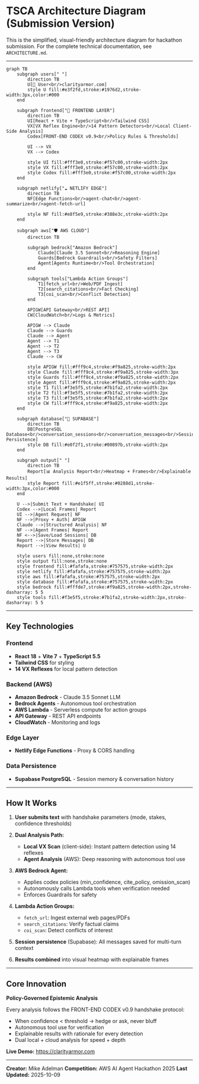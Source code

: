 # TSCA Architecture Diagram (Submission Version)

This is the simplified, visual-friendly architecture diagram for hackathon submission.
For the complete technical documentation, see `ARCHITECTURE.md`.

---
```mermaid
graph TB
    subgraph users[" "]
        direction TB
        U[👤 User<br/>clarityarmor.com]
        style U fill:#e3f2fd,stroke:#1976d2,stroke-width:3px,color:#000
    end

    subgraph frontend["🎨 FRONTEND LAYER"]
        direction TB
        UI[React + Vite + TypeScript<br/>Tailwind CSS]
        VX[VX Reflex Engine<br/>14 Pattern Detectors<br/>Local Client-Side Analysis]
        Codex[FRONT-END CODEX v0.9<br/>Policy Rules & Thresholds]

        UI --> VX
        VX --> Codex

        style UI fill:#fff3e0,stroke:#f57c00,stroke-width:2px
        style VX fill:#fff3e0,stroke:#f57c00,stroke-width:2px
        style Codex fill:#fff3e0,stroke:#f57c00,stroke-width:2px
    end

    subgraph netlify["☁️ NETLIFY EDGE"]
        direction TB
        NF[Edge Functions<br/>agent-chat<br/>agent-summarize<br/>agent-fetch-url]

        style NF fill:#e8f5e9,stroke:#388e3c,stroke-width:2px
    end

    subgraph aws["🛡️ AWS CLOUD"]
        direction TB

        subgraph bedrock["Amazon Bedrock"]
            Claude[Claude 3.5 Sonnet<br/>Reasoning Engine]
            Guards[Bedrock Guardrails<br/>Safety Filters]
            Agent[Agents Runtime<br/>Tool Orchestration]
        end

        subgraph tools["Lambda Action Groups"]
            T1[fetch_url<br/>Web/PDF Ingest]
            T2[search_citations<br/>Fact Checking]
            T3[coi_scan<br/>Conflict Detection]
        end

        APIGW[API Gateway<br/>REST API]
        CW[CloudWatch<br/>Logs & Metrics]

        APIGW --> Claude
        Claude --> Guards
        Claude --> Agent
        Agent --> T1
        Agent --> T2
        Agent --> T3
        Claude --> CW

        style APIGW fill:#fff9c4,stroke:#f9a825,stroke-width:2px
        style Claude fill:#fff9c4,stroke:#f9a825,stroke-width:3px
        style Guards fill:#fff9c4,stroke:#f9a825,stroke-width:2px
        style Agent fill:#fff9c4,stroke:#f9a825,stroke-width:2px
        style T1 fill:#f3e5f5,stroke:#7b1fa2,stroke-width:2px
        style T2 fill:#f3e5f5,stroke:#7b1fa2,stroke-width:2px
        style T3 fill:#f3e5f5,stroke:#7b1fa2,stroke-width:2px
        style CW fill:#fff9c4,stroke:#f9a825,stroke-width:2px
    end

    subgraph database["💾 SUPABASE"]
        direction TB
        DB[PostgreSQL Database<br/>conversation_sessions<br/>conversation_messages<br/>Session Persistence]
        style DB fill:#e0f2f1,stroke:#00897b,stroke-width:2px
    end

    subgraph output[" "]
        direction TB
        Report[📊 Analysis Report<br/>Heatmap + Frames<br/>Explainable Results]
        style Report fill:#e1f5ff,stroke:#0288d1,stroke-width:3px,color:#000
    end

    U -->|Submit Text + Handshake| UI
    Codex -->|Local Frames| Report
    UI -->|Agent Request| NF
    NF -->|Proxy + Auth| APIGW
    Claude -->|Structured Analysis| NF
    NF -->|Agent Frames| Report
    NF <-->|Save/Load Sessions| DB
    Report -->|Store Messages| DB
    Report -->|View Results| U

    style users fill:none,stroke:none
    style output fill:none,stroke:none
    style frontend fill:#fafafa,stroke:#757575,stroke-width:2px
    style netlify fill:#fafafa,stroke:#757575,stroke-width:2px
    style aws fill:#fafafa,stroke:#757575,stroke-width:2px
    style database fill:#fafafa,stroke:#757575,stroke-width:2px
    style bedrock fill:#fffde7,stroke:#f9a825,stroke-width:2px,stroke-dasharray: 5 5
    style tools fill:#f3e5f5,stroke:#7b1fa2,stroke-width:2px,stroke-dasharray: 5 5
```

---

## Key Technologies

### Frontend
- **React 18** + **Vite 7** + **TypeScript 5.5**
- **Tailwind CSS** for styling
- **14 VX Reflexes** for local pattern detection

### Backend (AWS)
- **Amazon Bedrock** - Claude 3.5 Sonnet LLM
- **Bedrock Agents** - Autonomous tool orchestration
- **AWS Lambda** - Serverless compute for action groups
- **API Gateway** - REST API endpoints
- **CloudWatch** - Monitoring and logs

### Edge Layer
- **Netlify Edge Functions** - Proxy & CORS handling

### Data Persistence
- **Supabase PostgreSQL** - Session memory & conversation history

---

## How It Works

1. **User submits text** with handshake parameters (mode, stakes, confidence thresholds)

2. **Dual Analysis Path:**
   - **Local VX Scan** (client-side): Instant pattern detection using 14 reflexes
   - **Agent Analysis** (AWS): Deep reasoning with autonomous tool use

3. **AWS Bedrock Agent:**
   - Applies codex policies (min_confidence, cite_policy, omission_scan)
   - Autonomously calls Lambda tools when verification needed
   - Enforces Guardrails for safety

4. **Lambda Action Groups:**
   - `fetch_url`: Ingest external web pages/PDFs
   - `search_citations`: Verify factual claims
   - `coi_scan`: Detect conflicts of interest

5. **Session persistence** (Supabase): All messages saved for multi-turn context

6. **Results combined** into visual heatmap with explainable frames

---

## Core Innovation

**Policy-Governed Epistemic Analysis**

Every analysis follows the FRONT-END CODEX v0.9 handshake protocol:
- When confidence < threshold → hedge or ask, never bluff
- Autonomous tool use for verification
- Explainable results with rationale for every detection
- Dual local + cloud analysis for speed + depth

**Live Demo:** https://clarityarmor.com

---

**Creator:** Mike Adelman
**Competition:** AWS AI Agent Hackathon 2025
**Last Updated:** 2025-10-09
